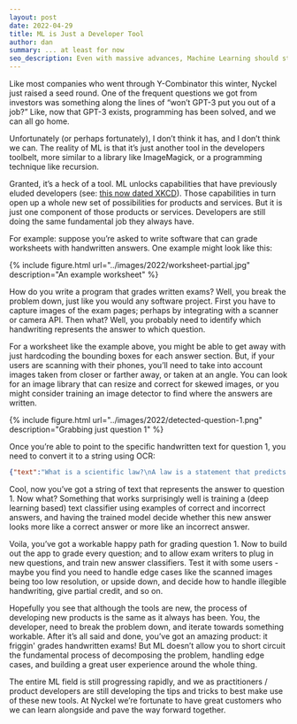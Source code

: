 ```yaml
---
layout: post
date: 2022-04-29
title: ML is Just a Developer Tool
author: dan
summary: ... at least for now
seo_description: Even with massive advances, Machine Learning should still be considered one tool of many in a developers' toolchain; not a panacea.
---
```


Like most companies who went through Y-Combinator this winter, Nyckel just raised a seed round.  One of the frequent questions we got from investors was something along the lines of “won’t GPT-3 put you out of a job?”  Like, now that GPT-3 exists, programming has been solved, and we can all go home.

Unfortunately (or perhaps fortunately), I don’t think it has, and I don’t think we can.  The reality of ML is that it’s just another tool in the developers toolbelt, more similar to a library like ImageMagick, or a programming technique like recursion.

Granted, it’s a heck of a tool.  ML unlocks capabilities that have previously eluded developers (see: [this now dated XKCD](https://xkcd.com/1425/)).  Those capabilities in turn open up a whole new set of possibilities for products and services.  But it is just one component of those products or services.  Developers are still doing the same fundamental job they always have.

For example: suppose you’re asked to write software that can grade worksheets with handwritten answers.  One example might look like this:

{% include figure.html url="../images/2022/worksheet-partial.jpg" description="An example worksheet" %}

How do you write a program that grades written exams?  Well, you break the problem down, just like you would any software project.  First you have to capture images of the exam pages; perhaps by integrating with a scanner or camera API.  Then what?  Well, you probably need to identify which handwriting represents the answer to which question.

For a worksheet like the example above, you might be able to get away with just hardcoding the bounding boxes for each answer section.  But, if your users are scanning with their phones, you’ll need to take into account images taken from closer or farther away, or taken at an angle.  You can look for an image library that can resize and correct for skewed images, or you might consider training an image detector to find where the answers are written.

{% include figure.html url="../images/2022/detected-question-1.png" description="Grabbing just question 1" %}

Once you’re able to point to the specific handwritten text for question 1, you need to convert it to a string using OCR:

```json
{"text":"What is a scientific law?\nA law is a statement that predicts a natural\nphenomenon without explaining why."}
```

Cool, now you’ve got a string of text that represents the answer to question 1.  Now what?  Something that works surprisingly well is training a (deep learning based) text classifier using examples of correct and incorrect answers, and having the trained model decide whether this new answer looks more like a correct answer or more like an incorrect answer.

Voila, you’ve got a workable happy path for grading question 1.  Now to build out the app to grade every question; and to allow exam writers to plug in new questions, and train new answer classifiers.  Test it with some users - maybe you find you need to handle edge cases like the scanned images being too low resolution, or upside down, and decide how to handle illegible handwriting, give partial credit, and so on.

Hopefully you see that although the tools are new, the process of developing new products is the same as it always has been.  You, the developer, need to break the problem down, and iterate towards something workable.  After it’s all said and done, you’ve got an amazing product: it friggin' grades handwritten exams!  But ML doesn’t allow you to short circuit the fundamental process of decomposing the problem, handling edge cases, and building a great user experience around the whole thing.

The entire ML field is still progressing rapidly, and we as practitioners / product developers are still developing the tips and tricks to best make use of these new tools.  At Nyckel we’re fortunate to have great customers who we can learn alongside and pave the way forward together.
